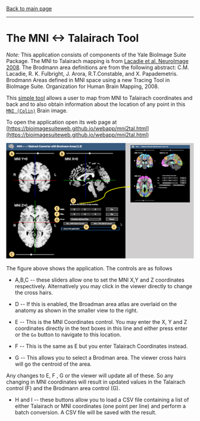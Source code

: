 [Back to main page](../index.html)

---

# The MNI <-> Talairach Tool

_Note:_ This application consists of components of the Yale BioImage Suite Package. The MNI to Talairach mapping is from [Lacadie et al. NeuroImage 2008](https://www.ncbi.nlm.nih.gov/pmc/articles/PMC2603575/). The Brodmann area definitions are from the following abstract: C.M. Lacadie, R. K. Fulbright, J. Arora, R.T.Constable, and X. Papademetris. Brodmann Areas defined in MNI space using a new Tracing Tool in BioImage Suite. Organization for Human Brain Mapping, 2008.

This [simple tool](https://bioimagesuiteweb.github.io/webapp/mni2tal.html) allows a user to map from MNI to Talairach coordinates and back and to also obtain information about the location of any point in this [`MNI (Colin)`](https://insights.ovid.com/crossref?an=00004728-199803000-00032) Brain image.

To open the application open its web page at [https://bioimagesuiteweb.github.io/webapp/mni2tal.html](https://bioimagesuiteweb.github.io/webapp/mni2tal.html)

![The Mni2Tal tool](figures/mni2tal1.png)

The figure above shows the application. The controls are as follows

* A,B,C -- these sliders allow one to set the MNI X,Y and Z coordinates respectively. Alternatively you may click in the viewer directly to change the cross hairs.

* D -- If this is enabled, the Broadman area atlas are overlaid on the anatomy as shown in the smaller view to the right.

* E -- This is the MNI Coordinates control. You may enter the X, Y and Z coordinates directly in the text boxes in this line and either press enter or the `Go` button to navigate to this location. 

* F -- This is the same as E but you enter Talairach Coordinates instead.

* G -- This allows you to select a Brodman area. The viewer cross hairs will go the centroid of the area.

Any changes to E, F , G or the viewer will update all of these. So any changing in MNI coordinates will result in updated values in the Talairach control (F) and the Brodmann area control (G).

* H and I -- these buttons allow you to load a CSV file containing a list of either Talairach or MNI coordinates (one point per line) and perform a batch conversion. A CSV file will be saved with the result.







